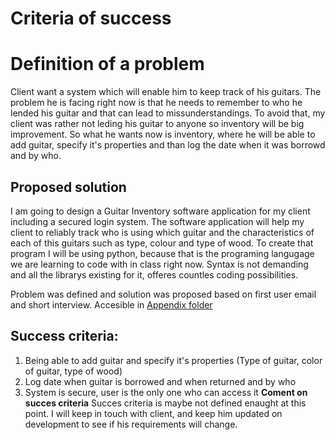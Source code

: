 Criteria of success
=======================

# Definition of a problem
Client want a system which will enable him to keep track of his guitars. The problem he is facing right now is that he needs to remember to who he lended his guitar and that can lead to missunderstandings. To avoid that, my client was rather not leding his guitar to anyone so inventory will be big improvement. So what he wants now is inventory, where he will be able to add guitar, specify it's properties and than log the date when it was borrowd and by who.

## Proposed solution
I am going to design a Guitar Inventory software application for my client including a secured login system. The software application will help my client to reliably track who is using which guitar and the characteristics of each of this guitars such as type, colour and type of wood. To create that program I will be using python, because that is the programing langugage we are learning to code with in class right now. Syntax is not demanding and all the librarys existing for it, offeres countles coding possibilities.

Problem was defined and solution was proposed based on first user email and short interview. Accesible in [Appendix folder](-uwcisak-filip-unit3/Inventoryproject/Appendix/)

## Success criteria:
1. Being able to add guitar and specify it's properties (Type of guitar, color of guitar, type of wood)
2. Log date when guitar is borrowed and when returned and by who
3. System is secure, user is the only one who can access it
**Coment on succes criteria** Succes criteria is maybe not defined enaught at this point. I will keep in touch with client, and keep him updated on development to see if his requirements will change.

